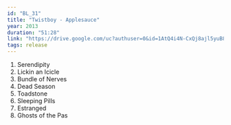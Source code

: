 ```yaml
---
id: "BL_31"
title: "Twistboy - Applesauce"
year: 2013
duration: "51:28"
link: "https://drive.google.com/uc?authuser=0&id=1AtQ4i4N-CxQj8ajl5yuB8S3JB0eVbSZw&export=download"
tags: release
---
```


01. Serendipity
02. Lickin an Icicle
03. Bundle of Nerves
04. Dead Season
05. Toadstone
06. Sleeping Pills
07. Estranged
08. Ghosts of the Pas

